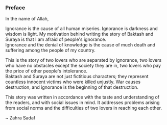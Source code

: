 ### Preface

In the name of Allah, 

Ignorance is the cause of all human miseries. Ignorance is darkness and wisdom is light. My motivation behind writing the story of Baktash and Suraya is that I am afraid of people\'s ignorance.  
Ignorance and the denial of knowledge is the cause of much death and suffering among the people of my country.  

This is the story of two lovers who are separated by ignorance, two lovers who have no obstacles except the society they are in, two lovers who pay the price of other people's intolerance.  
Baktash and Suraya are not just fictitious characters; they represent countless innocent victims who were killed unjustly. War causes destruction, and ignorance is the beginning of that destruction.

This story was written in accordance with the taste and understanding of the readers, and with social issues in mind. It addresses problems arising from social norms and the difficulties of two lovers in reaching each other.

~ Zahra Sadaf